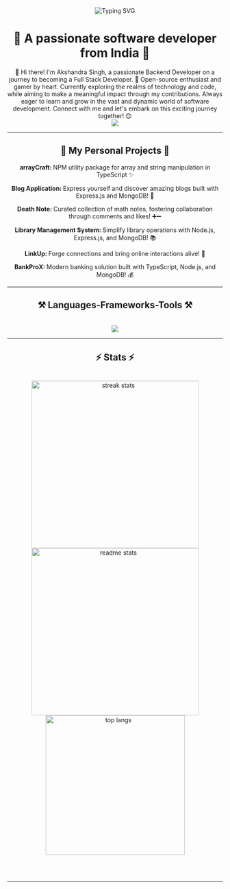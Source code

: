 <div align="center">
    <img src="https://readme-typing-svg.herokuapp.com?font=Fira+Code&weight=600&size=30&pause=1000&color=1D77F7&vCenter=true&random=false&width=350&lines=Hello+Guys!%F0%9F%91%8B;I'm+Akshandra+Singh"
        alt="Typing SVG" />
</div>

<h1 align="center">🌟 A passionate software developer from India 🌟</h1>

<div align="center">
    👋 Hi there! I'm Akshandra Singh, a passionate Backend Developer on a journey to becoming a Full Stack Developer. 🚀
    Open-source enthusiast and gamer by heart. Currently exploring the realms of technology and code, while aiming to
    make a meaningful impact through my contributions. Always eager to learn and grow in the vast and dynamic world of
    software development. Connect with me and let's embark on this exciting journey together! 😊
</div>

<div align="center">
    <a href="https://www.linkedin.com/in/akshandra-singh-7295742b6/" target="_blank">
        <img src="https://img.shields.io/badge/LinkedIn-0077B5?style=for-the-badge&logo=linkedin&logoColor=white"
            target="_blank" />
    </a>
</div>

<hr>

<div align="center">
    <h2>🚀 My Personal Projects 🚀</h2>
    <p><b>arrayCraft: </b>NPM utility package for array and string manipulation in TypeScript ✨</p>
    <p><b>Blog Application: </b>Express yourself and discover amazing blogs built with Express.js and MongoDB! 📝</p>
    <p><b>Death Note: </b>Curated collection of math notes, fostering collaboration through comments and likes! ➕➖</p>
    <p><b>Library Management System: </b>Simplify library operations with Node.js, Express.js, and MongoDB! 📚</p>
    <p><b>LinkUp: </b>Forge connections and bring online interactions alive! 🤝</p>
    <p><b>BankProX: </b>Modern banking solution built with TypeScript, Node.js, and MongoDB! 💰</p>
</div>

<hr />

<h2 align="center">⚒️ Languages-Frameworks-Tools ⚒️</h2>
<br />
<div align="center">
    <img
        src="https://skillicons.dev/icons?i=html,css,vscode,github,git,nodejs,javascript,typescript,express,mongodb,postman,electron,npm" />
</div>
<hr />

<h2 align="center">⚡ Stats ⚡</h2>
<br>
<div align=center>
    <img width=390
        src="https://github-readme-streak-stats-salesp07.vercel.app/?user=AkshandraSingh&count_private=true&theme=react&border_radius=10"
        alt="streak stats" />
    <img width=390
        src="https://github-readme-stats-salesp07.vercel.app/api?username=AkshandraSingh&count_private=true&show_icons=true&theme=react&rank_icon=github&border_radius=10"
        alt="readme stats" />
    <br />
    <img width=325 align="center"
        src="https://github-readme-stats-salesp07.vercel.app/api/top-langs/?username=AkshandraSingh&hide=HTML&langs_count=8&layout=compact&theme=react&border_radius=10&size_weight=0.5&count_weight=0.5&exclude_repo=github-readme-stats"
        alt="top langs" />
</div>

<br /><br />

<hr />
